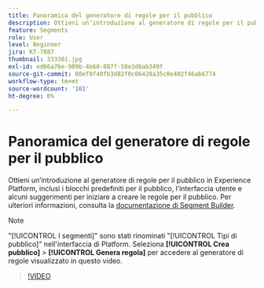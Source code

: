 ```yaml
---
title: Panoramica del generatore di regole per il pubblico
description: Ottieni un’introduzione al generatore di regole per il pubblico in Experience Platform, inclusi i blocchi predefiniti per il pubblico, l’interfaccia utente e alcuni suggerimenti per iniziare a creare le regole per il pubblico.
feature: Segments
role: User
level: Beginner
jira: KT-7887
thumbnail: 333301.jpg
exl-id: ed66a76e-909b-4b60-887f-58e3d6ab349f
source-git-commit: 00ef0f40fb3d82f0c06428a35c0e402f46ab6774
workflow-type: tm+mt
source-wordcount: '101'
ht-degree: 0%

---
```


# Panoramica del generatore di regole per il pubblico

Ottieni un’introduzione al generatore di regole per il pubblico in Experience Platform, inclusi i blocchi predefiniti per il pubblico, l’interfaccia utente e alcuni suggerimenti per iniziare a creare le regole per il pubblico. Per ulteriori informazioni, consulta la [documentazione di Segment Builder](https://experienceleague.adobe.com/docs/experience-platform/segmentation/ui/segment-builder.html?lang=it).

>[!NOTE]
>
> &quot;[!UICONTROL I segmenti]&quot; sono stati rinominati &quot;[!UICONTROL Tipi di pubblico]&quot; nell&#39;interfaccia di Platform. Seleziona **[!UICONTROL Crea pubblico]** > **[!UICONTROL Genera regola]** per accedere al generatore di regole visualizzato in questo video.


>[!VIDEO](https://video.tv.adobe.com/v/333301/?learn=on)


